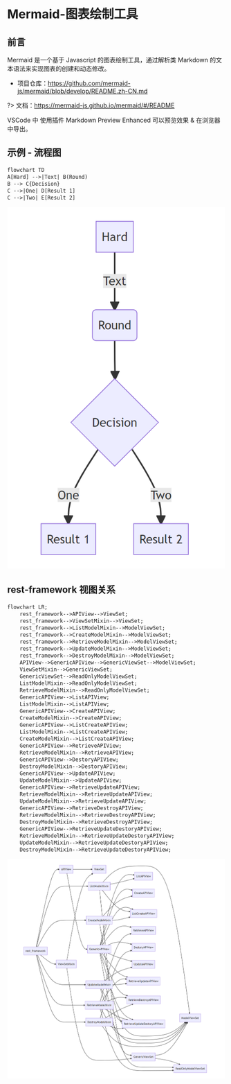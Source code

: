 # Mermaid-图表绘制工具

## 前言

Mermaid 是一个基于 Javascript 的图表绘制工具，通过解析类 Markdown 的文本语法来实现图表的创建和动态修改。

- 项目仓库：<https://github.com/mermaid-js/mermaid/blob/develop/README.zh-CN.md>

?> 文档：<https://mermaid-js.github.io/mermaid/#/README>

VSCode 中 使用插件 Markdown Preview Enhanced 可以预览效果 & 在浏览器中导出。

## 示例 - 流程图

``` mermaid
flowchart TD
A[Hard] -->|Text| B(Round)
B --> C{Decision}
C -->|One| D[Result 1]
C -->|Two| E[Result 2]
```

![img](image/IMG-2022-02-23-22-47-36.png ':size=250')

## rest-framework 视图关系

```mermaid
flowchart LR;
    rest_framework-->APIView-->ViewSet;
    rest_framework-->ViewSetMixin-->ViewSet;
    rest_framework-->ListModelMixin-->ModelViewSet;
    rest_framework-->CreateModelMixin-->ModelViewSet;
    rest_framework-->RetrieveModelMixin-->ModelViewSet;
    rest_framework-->UpdateModelMixin-->ModelViewSet;
    rest_framework-->DestroyModelMixin-->ModelViewSet;
    APIView-->GenericAPIView-->GenericViewSet-->ModelViewSet;
    ViewSetMixin-->GenericViewSet;
    GenericViewSet-->ReadOnlyModelViewSet;
    ListModelMixin-->ReadOnlyModelViewSet;
    RetrieveModelMixin-->ReadOnlyModelViewSet;
    GenericAPIView-->ListAPIView;
    ListModelMixin-->ListAPIView;
    GenericAPIView-->CreateAPIView;
    CreateModelMixin-->CreateAPIView;
    GenericAPIView-->ListCreateAPIView;
    ListModelMixin-->ListCreateAPIView;
    CreateModelMixin-->ListCreateAPIView;
    GenericAPIView-->RetrieveAPIView;
    RetrieveModelMixin-->RetrieveAPIView;
    GenericAPIView-->DestoryAPIView;
    DestroyModelMixin-->DestoryAPIView;
    GenericAPIView-->UpdateAPIView;
    UpdateModelMixin-->UpdateAPIView;
    GenericAPIView-->RetrieveUpdateAPIView;
    RetrieveModelMixin-->RetrieveUpdateAPIView;
    UpdateModelMixin-->RetrieveUpdateAPIView;
    GenericAPIView-->RetrieveDestroyAPIView;
    RetrieveModelMixin-->RetrieveDestroyAPIView;
    DestroyModelMixin-->RetrieveDestroyAPIView;
    GenericAPIView-->RetrieveUpdateDestoryAPIView;
    RetrieveModelMixin-->RetrieveUpdateDestoryAPIView;
    UpdateModelMixin-->RetrieveUpdateDestoryAPIView;
    DestroyModelMixin-->RetrieveUpdateDestoryAPIView;
```

![img](image/IMG-2022-02-23-15-25-43.png)
